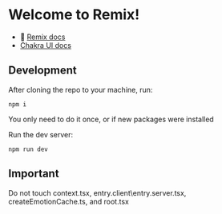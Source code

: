 # Welcome to Remix!

- 📖 [Remix docs](https://remix.run/docs)
- [Chakra UI docs](https://v2.chakra-ui.com/docs/components)

## Development

After cloning the repo to your machine, run:

```shellscript
npm i
```

You only need to do it once, or if new packages were installed

Run the dev server:

```shellscript
npm run dev
```
## Important
Do not touch context.tsx, entry.client\entry.server.tsx, createEmotionCache.ts, and root.tsx 

